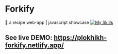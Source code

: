 # Forkify
🍕 a recipe web-app | javascript showcase
[![My Skills](https://skillicons.dev/icons?i=js,html,css,wasm)](https://skillicons.dev)

## See live DEMO: https://plokhikh-forkify.netlify.app/


